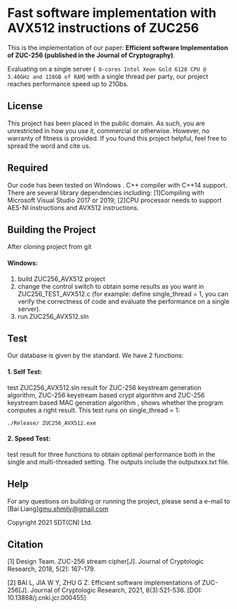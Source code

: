 ﻿# Fast software implementation with AVX512 instructions of ZUC256

This is the implementation of our paper: **Efficient software Implementation of ZUC-256 (published in the Journal of Cryptography)**.

Evaluating on a single server (` 8-cores Intel Xeon Gold 6128 CPU @ 3.40GHz and 128GB of RAM`) with a single thread per party, our project reaches performance speed up to 21Gbs.

## License
This project has been placed in the public domain. As such, you are unrestricted in how you use it, commercial or otherwise. However, no warranty of fitness is provided. If you found this project helpful, feel free to spread the word and cite us.

## Required 
 Our code has been tested on Windows . C++ compiler with C++14 support. There are several library dependencies including:
[1]Compiling with Microsoft Visual Studio 2017 or 2019;
[2]CPU processor needs to support AES-NI instructions and AVX512 instructions.
   
## Building the Project
After cloning project from git
#### Windows:
1. build ZUC256_AVX512 project
2. change the control switch to obtain some results as you want in ZUC256_TEST_AVX512.c (for example: define single_thread = 1, you can verify the correctness of code and evaluate the performance on a single server).
3. run ZUC256_AVX512.sln
 
## Test
Our database is given by the standard. We have 2 functions: 
#### 1. Self Test: 
test ZUC256_AVX512.sln result for ZUC-256 keystream generation algorithm, ZUC-256 keystream based crypt algorithm and ZUC-256 keystream based MAC generation algorithm , shows whether the program computes a right result. This test runs on single_thread = 1:

	./Release/ ZUC256_AVX512.exe 
	
#### 2. Speed Test: 
test result for three functions to obtain optimal performance both in the single and multi-threaded setting. The outputs include the outputxxx.txt file.
 
## Help
For any questions on building or running the project, please send a e-mail to
[Bai Liang]gmu.shmily@gmail.com

Copyright 2021 SDT(CN) Ltd.

## Citation
[1] Design Team. ZUC-256 stream cipher[J]. Journal of Cryptologic Research, 2018, 5(2): 167-179.

[2] BAI L, JIA W Y, ZHU G Z. Efficient software implementations of ZUC-256[J]. Journal of Cryptologic Research, 2021, 8(3):521-536. [DOI: 10.13868/j.cnki.jcr.000455]
